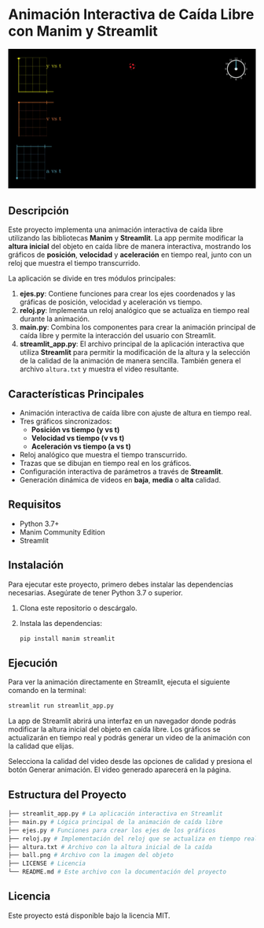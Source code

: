 # Animación Interactiva de Caída Libre con Manim y Streamlit

<p align="center"><img src="/CaidaLibre_ManimCE_v0.19.0.gif" /></p>

## Descripción

Este proyecto implementa una animación interactiva de caída libre utilizando las bibliotecas **Manim** y **Streamlit**. La app permite modificar la **altura inicial** del objeto en caída libre de manera interactiva, mostrando los gráficos de **posición**, **velocidad** y **aceleración** en tiempo real, junto con un reloj que muestra el tiempo transcurrido.

La aplicación se divide en tres módulos principales:

1. **ejes.py**: Contiene funciones para crear los ejes coordenados y las gráficas de posición, velocidad y aceleración vs tiempo.
2. **reloj.py**: Implementa un reloj analógico que se actualiza en tiempo real durante la animación.
3. **main.py**: Combina los componentes para crear la animación principal de caída libre y permite la interacción del usuario con Streamlit.
4. **streamlit_app.py**: El archivo principal de la aplicación interactiva que utiliza **Streamlit** para permitir la modificación de la altura y la selección de la calidad de la animación de manera sencilla. También genera el archivo `altura.txt` y muestra el video resultante.

## Características Principales

- Animación interactiva de caída libre con ajuste de altura en tiempo real.
- Tres gráficos sincronizados:
  - **Posición vs tiempo (y vs t)**
  - **Velocidad vs tiempo (v vs t)**
  - **Aceleración vs tiempo (a vs t)**
- Reloj analógico que muestra el tiempo transcurrido.
- Trazas que se dibujan en tiempo real en los gráficos.
- Configuración interactiva de parámetros a través de **Streamlit**.
- Generación dinámica de videos en **baja**, **media** o **alta** calidad.

## Requisitos

- Python 3.7+
- Manim Community Edition
- Streamlit

## Instalación

Para ejecutar este proyecto, primero debes instalar las dependencias necesarias. Asegúrate de tener Python 3.7 o superior.

1. Clona este repositorio o descárgalo.
2. Instala las dependencias:

   ```bash
   pip install manim streamlit
   ```
## Ejecución
Para ver la animación directamente en Streamlit, ejecuta el siguiente comando en la terminal:

```bash
streamlit run streamlit_app.py
```

La app de Streamlit abrirá una interfaz en un navegador donde podrás modificar la altura inicial del objeto en caída libre. Los gráficos se actualizarán en tiempo real y podrás generar un video de la animación con la calidad que elijas.

Selecciona la calidad del video desde las opciones de calidad y presiona el botón Generar animación. El video generado aparecerá en la página.

## Estructura del Proyecto
```python
├── streamlit_app.py # La aplicación interactiva en Streamlit 
├── main.py # Lógica principal de la animación de caída libre 
├── ejes.py # Funciones para crear los ejes de los gráficos 
├── reloj.py # Implementación del reloj que se actualiza en tiempo real 
├── altura.txt # Archivo con la altura inicial de la caída
├── ball.png # Archivo con la imagen del objeto
├── LICENSE # Licencia
└── README.md # Este archivo con la documentación del proyecto
```

## Licencia

Este proyecto está disponible bajo la licencia MIT.

